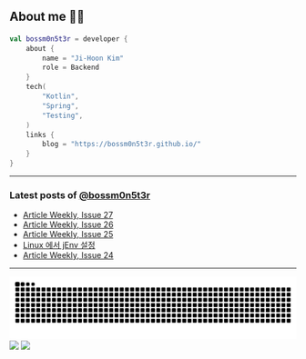 ## About me 🧑‍💻

```kotlin
val bossm0n5t3r = developer {
    about {
        name = "Ji-Hoon Kim"
        role = Backend
    }
    tech(
        "Kotlin",
        "Spring",
        "Testing",
    )
    links {
        blog = "https://bossm0n5t3r.github.io/"
    }
}
```

---

### Latest posts of [@bossm0n5t3r](https://github.com/bossm0n5t3r)

<!-- BLOG-POST-LIST:START -->
- [Article Weekly, Issue 27](https://bossm0n5t3r.github.io/posts/article-weekly-27/)
- [Article Weekly, Issue 26](https://bossm0n5t3r.github.io/posts/article-weekly-26/)
- [Article Weekly, Issue 25](https://bossm0n5t3r.github.io/posts/article-weekly-25/)
- [Linux 에서 jEnv 설정](https://bossm0n5t3r.github.io/posts/jenv-on-linux/)
- [Article Weekly, Issue 24](https://bossm0n5t3r.github.io/posts/article-weekly-24/)
<!-- BLOG-POST-LIST:END -->

---

![](https://raw.githubusercontent.com/bossm0n5t3r/bossm0n5t3r/output/github-snake.svg)
![](https://streak-stats.demolab.com?user=bossm0n5t3r)
![](https://projecteuler.net/profile/bossm0n5t3r.png)
